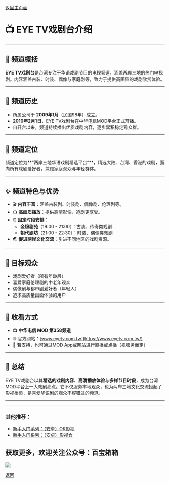 [返回主页面](..)

# 📺 EYE TV戏剧台介绍

---

## 🧭 频道概括  
**EYE TV戏剧台**是台湾专注于华语戏剧节目的电视频道，涵盖两岸三地的热门电视剧。内容涵盖古装、时装、偶像与家庭剧等，致力于提供高画质的戏剧欣赏体验。

---

## 📜 频道历史  
- 所属公司于 **2009年1月**（民国98年）成立。  
- **2010年2月1日**，EYE TV戏剧台在中华电信MOD平台正式开播。  
- 自开台以来，频道持续播出优质戏剧内容，逐步累积稳定观众群。

---

## 🎯 频道定位  
频道定位为**“两岸三地华语戏剧精选平台”**，精选大陆、台湾、香港的戏剧，面向所有戏剧爱好者，兼顾家庭观众与年轻群体。

---

## ✨ 频道特色与优势  
- 🎬 **内容丰富**：涵盖古装剧、时装剧、偶像剧、伦理剧等。  
- 📺 **高画质播放**：提供高清影像，追剧更享受。  
- ⏰ **固定时段安排**：  
  - **金粉剧苑**（19:00 - 21:00）：古装、传奇类戏剧  
  - **朝代剧坊**（21:00 - 22:30）：时装、偶像类戏剧  
- 🌏 **促进两岸文化交流**：引进不同地区的戏剧资源。

---

## 👥 目标观众  
- 戏剧爱好者（所有年龄层）  
- 喜爱家庭伦理剧的中老年观众  
- 偶像剧与都市剧爱好者（年轻人）  
- 追求高质量画面体验的用户  

---

## 📡 收看方式  
- 📺 **中华电信 MOD 第358频道**  
- 🌐 官方网站：[www.eyetv.com.tw](https://www.eyetv.com.tw/)  
- 📱 若支持，也可通过MOD App或网站进行直播或点播（视服务而定）

---

## 📝 总结  
EYE TV戏剧台以其**精选的戏剧内容**、**高清播放体验**与**多样节目时段**，成为台湾MOD平台上一大戏剧亮点。它不仅服务本地观众，也为两岸三地文化交流搭起了影视桥梁，是喜爱华语剧的观众不容错过的频道。

---

---

### 其他推荐：
*   [新手入门系列：（安卓）OK影视](./docs/022_OK_Pro.md)
*   [新手入门系列：（安卓）影视仓](../docs/017_YingShiCang.md)

## 获取更多，欢迎关注公众号：百宝箱箱
<img src="../assets/GongZhongHao.png" style="max-width:100%; height:auto;">

[返回](..)
